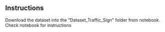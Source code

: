 ## Instructions

Download the dataset into the "Dataset_Traffic_Sign" folder from notebook. Check notebook for instructions
